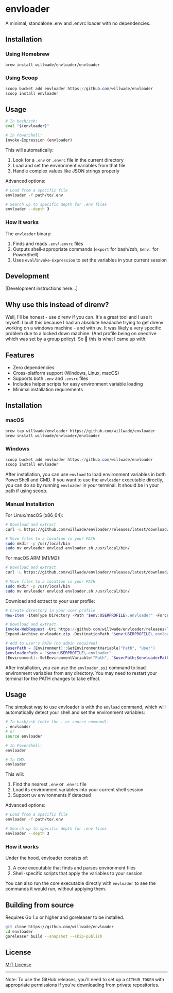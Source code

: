 # envloader

A minimal, standalone .env and .envrc loader with no dependencies.

## Installation

### Using Homebrew
```bash
brew install willwade/envloader/envloader
```

### Using Scoop
```powershell
scoop bucket add envloader https://github.com/willwade/envloader
scoop install envloader
```

## Usage

```bash
# In bash/zsh:
eval "$(envloader)"

# In PowerShell:
Invoke-Expression (envloader)
```

This will automatically:
1. Look for a `.env` or `.envrc` file in the current directory
2. Load and set the environment variables from that file
3. Handle complex values like JSON strings properly

Advanced options:
```bash
# Load from a specific file
envloader -f path/to/.env

# Search up to specific depth for .env files
envloader --depth 3
```

### How it works

The `envloader` binary:
1. Finds and reads `.env`/`.envrc` files
2. Outputs shell-appropriate commands (`export` for bash/zsh, `$env:` for PowerShell)
3. Uses `eval`/`Invoke-Expression` to set the variables in your current session

## Development

[Development instructions here...]

## Why use this instead of direnv?

Well, I'll be honest - use direnv if you can. It's a great tool and I use it myself. I built this because I had an absolute headache trying to get direnv working on a windows machine - and with uv. It was likely a very specific problem due to a locked down machine. (And profile being on onedrive which was set by a group policy). So :shrug: this is what I came up with.


## Features

- Zero dependencies
- Cross-platform support (Windows, Linux, macOS)
- Supports both `.env` and `.envrc` files
- Includes helper scripts for easy environment variable loading
- Minimal installation requirements

## Installation

### macOS
```bash
brew tap willwade/envloader https://github.com/willwade/envloader
brew install willwade/envloader/envloader
```

### Windows
```powershell
scoop bucket add envloader https://github.com/willwade/envloader
scoop install envloader
```

After installation, you can use `envload` to load environment variables in both PowerShell and CMD. If you want to use the `envloader` executable directly, you can do so by running `envloader` in your terminal. It should be in your path if using scoop. 

### Manual Installation

For Linux/macOS (x86_64):
```bash
# Download and extract
curl -L https://github.com/willwade/envloader/releases/latest/download/envloader_Linux_x86_64.tar.gz | tar xz

# Move files to a location in your PATH
sudo mkdir -p /usr/local/bin
sudo mv envloader envload envloader.sh /usr/local/bin/
```

For macOS ARM (M1/M2):
```bash
# Download and extract
curl -L https://github.com/willwade/envloader/releases/latest/download/envloader_Darwin_arm64.tar.gz | tar xz

# Move files to a location in your PATH
sudo mkdir -p /usr/local/bin
sudo mv envloader envload envloader.sh /usr/local/bin/
```

Download and extract to your user profile:

```powershell
# Create directory in your user profile
New-Item -ItemType Directory -Path "$env:USERPROFILE\.envloader" -Force

# Download and extract
Invoke-WebRequest -Uri https://github.com/willwade/envloader/releases/latest/download/envloader_Windows_x86_64.zip -OutFile envloader.zip
Expand-Archive envloader.zip -DestinationPath "$env:USERPROFILE\.envloader" -Force

# Add to user's PATH (no admin required)
$userPath = [Environment]::GetEnvironmentVariable("Path", "User")
$envloaderPath = "$env:USERPROFILE\.envloader"
[Environment]::SetEnvironmentVariable("Path", "$userPath;$envloaderPath", "User")
```

After installation, you can use the `envloader.ps1` command to load environment variables from any directory. You may need to restart your terminal for the PATH changes to take effect.

## Usage

The simplest way to use envloader is with the `envload` command, which will automatically detect your shell and set the environment variables:

```bash
# In bash/zsh (note the . or source command):
. envloader
# or
source envloader

# In PowerShell:
envloader

# In CMD:
envloader
```

This will:
1. Find the nearest `.env` or `.envrc` file
2. Load its environment variables into your current shell session
3. Support uv environments if detected

Advanced options:
```bash
# Load from a specific file
envloader -f path/to/.env

# Search up to specific depth for .env files
envloader --depth 3
```

### How it works

Under the hood, envloader consists of:
1. A core executable that finds and parses environment files
2. Shell-specific scripts that apply the variables to your session

You can also run the core executable directly with `envloader` to see the commands it would run, without applying them.

## Building from source

Requires Go 1.x or higher and goreleaser to be installed.

```bash
git clone https://github.com/willwade/envloader
cd envloader
goreleaser build --snapshot --skip-publish
```

## License

[MIT License](LICENSE)

---

Note: To use the GitHub releases, you'll need to set up a `GITHUB_TOKEN` with appropriate permissions if you're downloading from private repositories.
